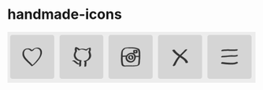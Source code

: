 # handmade-icons
![alt tag](https://github.com/nak-studio/handmade-icons/blob/master/handmade-icons.png)
